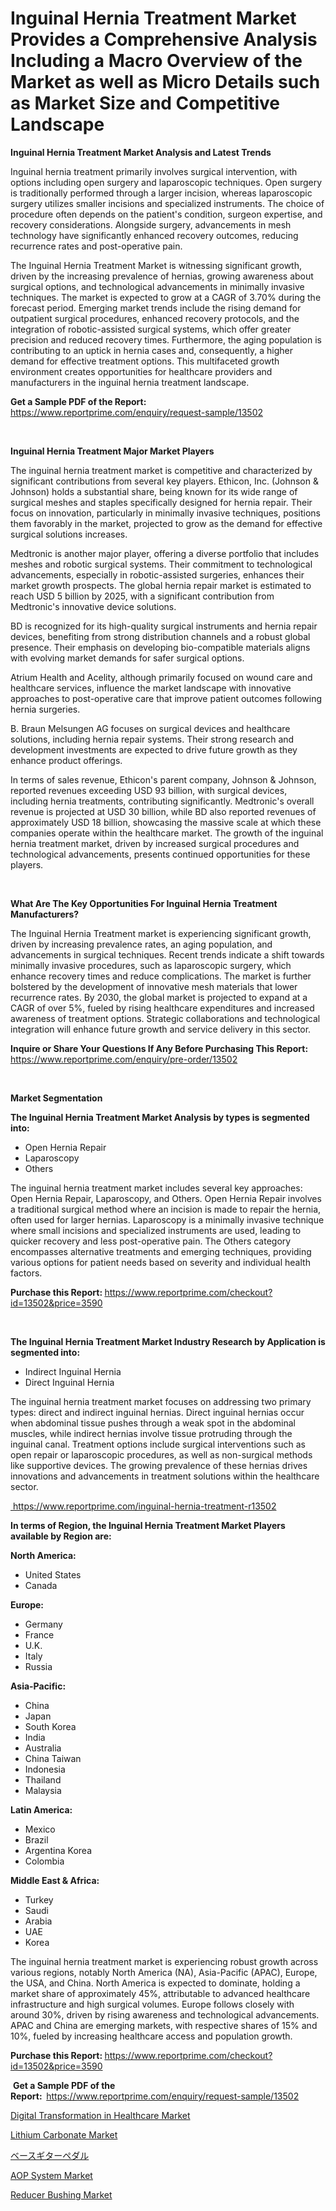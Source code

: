 <p><h1>Inguinal Hernia Treatment Market Provides a Comprehensive Analysis Including a Macro Overview of the Market as well as Micro Details such as Market Size and Competitive Landscape</h1></p><p><strong>Inguinal Hernia Treatment Market Analysis and Latest Trends</strong></p>
<p><p>Inguinal hernia treatment primarily involves surgical intervention, with options including open surgery and laparoscopic techniques. Open surgery is traditionally performed through a larger incision, whereas laparoscopic surgery utilizes smaller incisions and specialized instruments. The choice of procedure often depends on the patient's condition, surgeon expertise, and recovery considerations. Alongside surgery, advancements in mesh technology have significantly enhanced recovery outcomes, reducing recurrence rates and post-operative pain.</p><p>The Inguinal Hernia Treatment Market is witnessing significant growth, driven by the increasing prevalence of hernias, growing awareness about surgical options, and technological advancements in minimally invasive techniques. The market is expected to grow at a CAGR of 3.70% during the forecast period. Emerging market trends include the rising demand for outpatient surgical procedures, enhanced recovery protocols, and the integration of robotic-assisted surgical systems, which offer greater precision and reduced recovery times. Furthermore, the aging population is contributing to an uptick in hernia cases and, consequently, a higher demand for effective treatment options. This multifaceted growth environment creates opportunities for healthcare providers and manufacturers in the inguinal hernia treatment landscape.</p></p>
<p><strong>Get a Sample PDF of the Report:&nbsp;</strong> <a href="https://www.reportprime.com/enquiry/request-sample/13502">https://www.reportprime.com/enquiry/request-sample/13502</a></p>
<p>&nbsp;</p>
<p><strong>Inguinal Hernia Treatment Major Market Players</strong></p>
<p><p>The inguinal hernia treatment market is competitive and characterized by significant contributions from several key players. Ethicon, Inc. (Johnson & Johnson) holds a substantial share, being known for its wide range of surgical meshes and staples specifically designed for hernia repair. Their focus on innovation, particularly in minimally invasive techniques, positions them favorably in the market, projected to grow as the demand for effective surgical solutions increases.</p><p>Medtronic is another major player, offering a diverse portfolio that includes meshes and robotic surgical systems. Their commitment to technological advancements, especially in robotic-assisted surgeries, enhances their market growth prospects. The global hernia repair market is estimated to reach USD 5 billion by 2025, with a significant contribution from Medtronic's innovative device solutions.</p><p>BD is recognized for its high-quality surgical instruments and hernia repair devices, benefiting from strong distribution channels and a robust global presence. Their emphasis on developing bio-compatible materials aligns with evolving market demands for safer surgical options.</p><p>Atrium Health and Acelity, although primarily focused on wound care and healthcare services, influence the market landscape with innovative approaches to post-operative care that improve patient outcomes following hernia surgeries.</p><p>B. Braun Melsungen AG focuses on surgical devices and healthcare solutions, including hernia repair systems. Their strong research and development investments are expected to drive future growth as they enhance product offerings.</p><p>In terms of sales revenue, Ethicon's parent company, Johnson & Johnson, reported revenues exceeding USD 93 billion, with surgical devices, including hernia treatments, contributing significantly. Medtronic's overall revenue is projected at USD 30 billion, while BD also reported revenues of approximately USD 18 billion, showcasing the massive scale at which these companies operate within the healthcare market. The growth of the inguinal hernia treatment market, driven by increased surgical procedures and technological advancements, presents continued opportunities for these players.</p></p>
<p>&nbsp;</p>
<p><strong>What Are The Key Opportunities For Inguinal Hernia Treatment Manufacturers?</strong></p>
<p><p>The Inguinal Hernia Treatment market is experiencing significant growth, driven by increasing prevalence rates, an aging population, and advancements in surgical techniques. Recent trends indicate a shift towards minimally invasive procedures, such as laparoscopic surgery, which enhance recovery times and reduce complications. The market is further bolstered by the development of innovative mesh materials that lower recurrence rates. By 2030, the global market is projected to expand at a CAGR of over 5%, fueled by rising healthcare expenditures and increased awareness of treatment options. Strategic collaborations and technological integration will enhance future growth and service delivery in this sector.</p></p>
<p><strong>Inquire or Share Your Questions If Any Before Purchasing This Report:</strong> <a href="https://www.reportprime.com/enquiry/pre-order/13502">https://www.reportprime.com/enquiry/pre-order/13502</a></p>
<p>&nbsp;</p>
<p><strong>Market Segmentation</strong></p>
<p><strong>The Inguinal Hernia Treatment Market Analysis by types is segmented into:</strong></p>
<p><ul><li>Open Hernia Repair</li><li>Laparoscopy</li><li>Others</li></ul></p>
<p><p>The inguinal hernia treatment market includes several key approaches: Open Hernia Repair, Laparoscopy, and Others. Open Hernia Repair involves a traditional surgical method where an incision is made to repair the hernia, often used for larger hernias. Laparoscopy is a minimally invasive technique where small incisions and specialized instruments are used, leading to quicker recovery and less post-operative pain. The Others category encompasses alternative treatments and emerging techniques, providing various options for patient needs based on severity and individual health factors.</p></p>
<p><strong>Purchase this Report:&nbsp;</strong><a href="https://www.reportprime.com/checkout?id=13502&price=3590">https://www.reportprime.com/checkout?id=13502&price=3590</a></p>
<p>&nbsp;</p>
<p><strong>The Inguinal Hernia Treatment Market Industry Research by Application is segmented into:</strong></p>
<p><ul><li>Indirect Inguinal Hernia</li><li>Direct Inguinal Hernia</li></ul></p>
<p><p>The inguinal hernia treatment market focuses on addressing two primary types: direct and indirect inguinal hernias. Direct inguinal hernias occur when abdominal tissue pushes through a weak spot in the abdominal muscles, while indirect hernias involve tissue protruding through the inguinal canal. Treatment options include surgical interventions such as open repair or laparoscopic procedures, as well as non-surgical methods like supportive devices. The growing prevalence of these hernias drives innovations and advancements in treatment solutions within the healthcare sector.</p></p>
<p><a href="https://www.reportprime.com/inguinal-hernia-treatment-r13502">&nbsp;https://www.reportprime.com/inguinal-hernia-treatment-r13502</a></p>
<p><strong>In terms of Region, the Inguinal Hernia Treatment Market Players available by Region are:</strong></p>
<p>
    <p> <strong> North America: </strong>
        <ul>
            <li>United States</li>
            <li>Canada</li>
        </ul>
        </p> 
    <p> <strong> Europe: </strong>
        <ul>
            <li>Germany</li>
            <li>France</li>
            <li>U.K.</li>
            <li>Italy</li>
            <li>Russia</li>
        </ul>
        </p> 
    <p> <strong> Asia-Pacific: </strong>
        <ul>
            <li>China</li>
            <li>Japan</li>
            <li>South Korea</li>
            <li>India</li>
            <li>Australia</li>
            <li>China Taiwan</li>
            <li>Indonesia</li>
            <li>Thailand</li>
            <li>Malaysia</li>
        </ul>
        </p> 
    <p> <strong> Latin America: </strong>
        <ul>
            <li>Mexico</li>
            <li>Brazil</li>
            <li>Argentina Korea</li>
            <li>Colombia</li>
        </ul>
        </p> 
    <p> <strong> Middle East & Africa: </strong>
        <ul>
            <li>Turkey</li>
            <li>Saudi</li>
            <li>Arabia</li>
            <li>UAE</li>
            <li>Korea</li>
        </ul>
    </p>
    </p>
<p><p>The inguinal hernia treatment market is experiencing robust growth across various regions, notably North America (NA), Asia-Pacific (APAC), Europe, the USA, and China. North America is expected to dominate, holding a market share of approximately 45%, attributable to advanced healthcare infrastructure and high surgical volumes. Europe follows closely with around 30%, driven by rising awareness and technological advancements. APAC and China are emerging markets, with respective shares of 15% and 10%, fueled by increasing healthcare access and population growth.</p></p>
<p><strong>Purchase this Report: </strong><a href="https://www.reportprime.com/checkout?id=13502&price=3590">https://www.reportprime.com/checkout?id=13502&price=3590</a></p>
<p>&nbsp;<strong>Get a Sample PDF of the Report:&nbsp;&nbsp;</strong><a href="https://www.reportprime.com/enquiry/request-sample/13502">https://www.reportprime.com/enquiry/request-sample/13502</a></p>
<p><strong></strong></p>
<p><p><a href="https://github.com/provorikovar/Market-Research-Report-List-6/blob/main/digital-transformation-in-healthcare-market.md">Digital Transformation in Healthcare Market</a></p><p><a href="https://issuu.com/reportprime-2/docs/lithium-carbonate-market-size-2030._2cb4a2d9a5c947">Lithium Carbonate Market</a></p><p><a href="https://medium.com/@shepardelmer/bass-guitar-pedals-market-%E3%81%AF-%E3%82%B3%E3%82%B9%E3%83%88%E7%AE%A1%E7%90%86%E3%81%A8%E5%8A%B9%E7%8E%87%E5%90%91%E4%B8%8A%E3%82%92%E5%84%AA%E5%85%88%E3%81%97%E3%81%BE%E3%81%99-%E3%81%95%E3%82%89%E3%81%AB-%E5%A0%B1%E5%91%8A%E6%9B%B8%E3%81%AF%E5%B8%82%E5%A0%B4%E3%81%AE%E9%9C%80%E8%A6%81%E9%9D%A2%E3%81%A8%E4%BE%9B%E7%B5%A6%E9%9D%A2%E3%81%AE%E4%B8%A1%E6%96%B9%E3%82%92%E3%82%AB%E3%83%90%E3%83%BC%E3%81%97%E3%81%A6%E3%81%84%E3%81%BE%E3%81%99-bass-guitar-pedals-8e62d2712c45">ベースギターペダル</a></p><p><a href="https://www.linkedin.com/pulse/what-factors-influence-aop-system-market-coming-years-product-rsowf?trackingId=enH%2BSnGVQpKCj7hQQwOQUA%3D%3D">AOP System Market</a></p><p><a href="https://www.linkedin.com/pulse/emerging-opportunities-challenges-global-reducer-bushing-market-wvuce?trackingId=MEZGdNiqQve2pZm%2FpqjDxQ%3D%3D">Reducer Bushing Market</a></p></p>